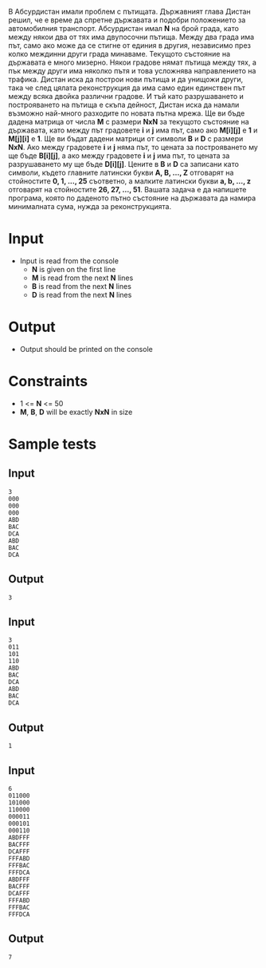 В Абсурдистан имали проблем с пътищата. Държавният глава Дистан решил, че е време да спретне държавата и подобри положението за автомобилния транспорт. Абсурдистан имал **N** на брой града, като между някои два от тях има двупосочни пътища. Между два града има път, само ако може да се стигне от единия в другия, независимо през колко междинни други града минаваме.
Текущото състояние на държавата е много мизерно. Някои градове нямат пътища между тях, а пък между други има няколко пътя и това усложнява направлението на трафика. Дистан иска да построи нови пътища и да унищожи други, така че след цялата реконструкция да има само един единствен път между всяка двойка различни градове. И тъй като разрушаването и построяването на пътища е скъпа дейност, Дистан иска да намали възможно най-много разходите по новата пътна мрежа.
Ще ви бъде дадена матрица от числа **M** с размери **NxN** за текущото състояние на държавата, като между път градовете **i** и **j** има път, само ако **M[i][j]** е **1** и **M[j][i]** е **1**. Ще ви бъдат дадени матрици от символи **B** и **D** с размери **NxN**. Ако между градовете **i** и **j** няма път, то цената за построяването му ще бъде **B[i][j]**, а ако между градовете **i** и **j** има път, то цената за разрушаването му ще бъде **D[i][j]**. Цените в **B** и **D** са записани като символи, където главните латински букви **A, B, …, Z** отговарят на стойностите **0, 1, ..., 25** съответно, а малките латински букви **a, b, …, z** отговарят на стойностите **26, 27, …, 51**. Вашата задача е да напишете програма, която по даденото пътно състояние на държавата да намира минималната сума, нужда за реконструкцията.

# Input
- Input is read from the console
  - **N** is given on the first line
  - **M** is read from the next **N** lines
  - **B** is read from the next **N** lines
  - **D** is read from the next **N** lines

# Output
- Output should be printed on the console

# Constraints
- 1 <= **N** <= 50
- **M**, **B**, **D** will be exactly **NxN** in size

# Sample tests

## Input
```
3
000
000
000
ABD
BAC
DCA
ABD
BAC
DCA
```

## Output
```
3
```

## Input
```
3
011
101
110
ABD
BAC
DCA
ABD
BAC
DCA
```

## Output
```
1
```

## Input
```
6
011000
101000
110000
000011
000101
000110
ABDFFF
BACFFF
DCAFFF
FFFABD
FFFBAC
FFFDCA
ABDFFF
BACFFF
DCAFFF
FFFABD
FFFBAC
FFFDCA
```

## Output
```
7
```
